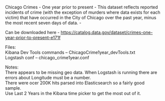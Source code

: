 Chicago  Crimes - One year prior to present - This dataset reflects reported incidents of crime (with the exception of murders where data exists for each victim) that have occurred in the City of Chicago over the past year, minus the most recent seven days of data. -

Can be downloaded here - https://catalog.data.gov/dataset/crimes-one-year-prior-to-present-e171f


Files:  
Kibana Dev Tools commands – ChicagoCrime1year_devTools.txt  
Logstash conf – chicago_crime1year.conf  

Notes:   
There appears to be missing geo data. When Logstash is running there are errors about Longitude must be a number.  
There were ocer 200K hits parsed into Elasticsearch so a fairly good sample.  
Use Last 2 Years in the Kibana time picker to get the most out of it.  
